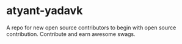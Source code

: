 # atyant-yadavk
A repo for new open source contributors to begin with open source contribution. Contribute and earn awesome swags.
